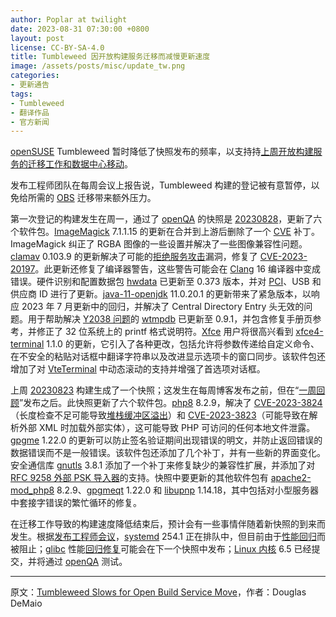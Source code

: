 ```yaml
---
author: Poplar at twilight
date: 2023-08-31 07:30:00 +0800
layout: post
license: CC-BY-SA-4.0
title: Tumbleweed 因开放构建服务迁移而减慢更新速度
image: /assets/posts/misc/update_tw.png
categories:
- 更新通告
tags:
- Tumbleweed
- 翻译作品
- 官方新闻
---
```


[openSUSE] Tumbleweed 暂时降低了快照发布的频率，以支持持[上周开放构建服务的迁移工作和数据中心移动]。

[openSUSE]: https://get.opensuse.org/
[上周开放构建服务的迁移工作和数据中心移动]: https://suse.org.cn/%E7%A4%BE%E5%8C%BA%E6%96%B0%E9%97%BB/2023/08/23/OBS-notice.html

发布工程师团队在每周会议上报告说，Tumbleweed 构建的登记被有意暂停，以免给所需的 [OBS] 迁移带来额外压力。

[每周会议]: https://lists.opensuse.org/archives/list/factory@lists.opensuse.org/thread/FEIEONE7CECY7XW6ZKFCCXIC6NNJMKLD/
[Tumbleweed]: https://get.opensuse.org/tumbleweed/
[OBS]: https://build.opensuse.org/

第一次登记的构建发生在周一，通过了 [openQA] 的快照是 [20230828]，更新了六个软件包。[ImageMagick] 7.1.1.15 的更新在合并到上游后删除了一个 [CVE] 补丁。ImageMagick 纠正了 RGBA 图像的一些设置并解决了一些图像兼容性问题。[clamav] 0.103.9 的更新解决了可能的[拒绝服务攻击]漏洞，修复了 [CVE-2023-20197]。此更新还修复了编译器警告，这些警告可能会在 [Clang] 16 编译器中变成错误。硬件识别和配置数据包 [hwdata] 已更新至 0.373 版本，并对 [PCI]、USB 和供应商 ID 进行了更新。[java-11-openjdk] 11.0.20.1 的更新带来了紧急版本，以响应 2023 年 7 月更新中的回归，并解决了 Central Directory Entry 头无效的问题。用于帮助解决 [Y2038 问题]的 [wtmpdb] 已更新至 0.9.1，并包含修复手册页参考，并修正了 32 位系统上的 printf 格式说明符。[Xfce] 用户将很高兴看到 [xfce4-terminal] 1.1.0 的更新，它引入了各种更改，包括允许将参数传递给自定义命令、在不安全的粘贴对话框中翻译字符串以及改进显示选项卡的窗口同步。该软件包还增加了对 [VteTerminal] 中动态滚动的支持并增强了首选项对话框。

[openQA]: https://openqa.opensuse.org/
[20230828]: https://lists.opensuse.org/archives/list/factory@lists.opensuse.org/thread/D57IQQP73CVCDBALL5OYJOXYPMHAEEQG/
[ImageMagick]: https://imagemagick.org/index.php
[CVE]: https://en.wikipedia.org/wiki/Common_Vulnerabilities_and_Exposures
[clamav]: https://www.clamav.net/
[拒绝服务攻击]: https://en.wikipedia.org/wiki/Denial-of-service_attack
[CVE-2023-20197]: https://www.suse.com/security/cve/CVE-2023-20197.html
[Clang]: https://en.wikipedia.org/wiki/Clang
[hwdata]: https://github.com/vcrhonek/hwdata
[PCI]: https://en.wikipedia.org/wiki/Peripheral_Component_Interconnect
[java-11-openjdk]: https://openjdk.org/projects/jdk/11/
[wtmpdb]: https://lists.opensuse.org/archives/list/factory@lists.opensuse.org/thread/JO6ZRYWANF6NVKCSB3PZR2DXVI65VMYR/
[Xfce]: https://www.xfce.org/
[Y2038 问题]: https://en.wikipedia.org/wiki/Year_2038_problem
[xfce4-terminal]: https://docs.xfce.org/apps/terminal/start
[VteTerminal]: https://wiki.gnome.org/Apps/Terminal/VTE

上周 [20230823] 构建生成了一个快照；这发生在每周博客发布之前，但在“[一周回顾]”发布之后。此快照更新了六个软件包。[php8] 8.2.9，解决了 [CVE-2023-3824]（长度检查不足可能导致[堆栈缓冲区溢出]）和 [CVE-2023-3823]（可能导致在解析外部 XML 时加载外部实体），这可能导致 PHP 可访问的任何本地文件泄露。[gpgme] 1.22.0 的更新可以防止签名验证期间出现错误的明文，并防止返回错误的数据错误而不是一般错误。该软件包还添加了几个补丁，并有一些新的界面变化。安全通信库 [gnutls] 3.8.1 添加了一个补丁来修复缺少的兼容性扩展，并添加了对 [RFC 9258 外部 PSK 导入器]的支持。快照中要更新的其他软件包有 [apache2-mod_php8] 8.2.9、[gpgmeqt] 1.22.0 和 [libupnp] 1.14.18，其中包括对小型服务器中套接字错误的繁忙循环的修复。

[20230823]: https://lists.opensuse.org/archives/list/factory@lists.opensuse.org/thread/SB5JENIFREFJVHVOMK5KDHBM22P5THSJ/
[一周回顾]: https://lists.opensuse.org/archives/list/factory@lists.opensuse.org/thread/DSD7J7NBGX3JB2UF2SWUEKZRXBSROEFT/
[php8]: https://www.php.net/
[CVE-2023-3824]: https://www.suse.com/security/cve/CVE-2023-3824.html
[CVE-2023-3823]: https://www.suse.com/security/cve/CVE-2023-3823.html
[堆栈缓冲区溢出]: https://en.wikipedia.org/wiki/Stack_buffer_overflow
[gpgme]: https://www.gnupg.org/related_software/gpgme/
[gnutls]: https://www.gnutls.org/
[RFC 9258 外部 PSK 导入器]: https://datatracker.ietf.org/doc/rfc9258/
[apache2-mod_php8]: https://www.php.net/
[gpgmeqt]: https://www.gnupg.org/related_software/gpgme/
[libupnp]: https://github.com/pupnp/pupnp

在迁移工作导致的构建速度降低结束后，预计会有一些事情伴随着新快照的到来而发生。根据[发布工程师会议]，[systemd] 254.1 正在排队中，但目前由于[性能回归]而被阻止；[glibc] 性能[回归修复]可能会在下一个快照中发布；[Linux 内核] 6.5 已经提交，并将通过 [openQA] 测试。

[发布工程师会议]: https://lists.opensuse.org/archives/list/factory@lists.opensuse.org/thread/FEIEONE7CECY7XW6ZKFCCXIC6NNJMKLD/
[systemd]: https://freedesktop.org/wiki/Software/systemd/
[Linux 内核]: https://www.kernel.org/
[性能回归]: https://github.com/systemd/systemd/issues/28765
[glibc]: https://www.gnu.org/software/libc/
[回归修复]: https://bugzilla.opensuse.org/show_bug.cgi?id=1214324

------

原文：[Tumbleweed Slows for Open Build Service Move](https://news.opensuse.org/2023/08/31/tw-slows-for-obs-move/)，作者：Douglas DeMaio
